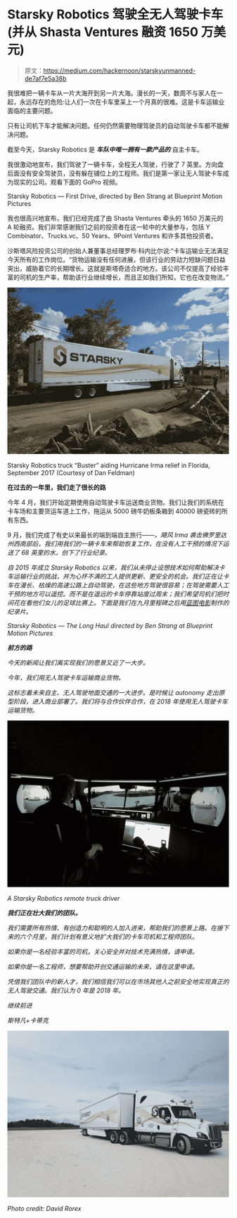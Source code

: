 # Starsky Robotics 驾驶全无人驾驶卡车(并从 Shasta Ventures 融资 1650 万美元)

> 原文：<https://medium.com/hackernoon/starskyunmanned-de7af7e5a38b>

我很难把一辆卡车从一片大海开到另一片大海。漫长的一天，数周不与家人在一起，永远存在的危险:让人们一次在卡车里呆上一个月真的很难。这是卡车运输业面临的主要问题。

只有让司机下车才能解决问题。任何仍然需要物理驾驶员的自动驾驶卡车都不能解决问题。

截至今天，Starsky Robotics 是 ***车队中唯一拥有一款产品的*** 自主卡车。

我很激动地宣布，我们驾驶了一辆卡车，全程无人驾驶，行驶了 7 英里。方向盘后面没有安全驾驶员，没有躲在铺位上的工程师。我们是第一家让无人驾驶卡车成为现实的公司。观看下面的 GoPro 视频。

Starsky Robotics — First Drive, directed by Ben Strang at Blueprint Motion Pictures

我也很高兴地宣布，我们已经完成了由 Shasta Ventures 牵头的 1650 万美元的 A 轮融资。我们非常感谢我们之前的投资者在这一轮中的大量参与，包括 Y Combinator、Trucks.vc、50 Years、9Point Ventures 和许多其他投资者。

沙斯塔风险投资公司的创始人兼董事总经理罗布·科内比尔说:“卡车运输业无法满足今天所有的工作岗位。“货物运输没有任何进展，但该行业的劳动力短缺问题日益突出，威胁着它的长期增长。这就是斯塔奇适合的地方。该公司不仅提高了经验丰富的司机的生产率，帮助该行业继续增长，而且正如我们所知，它也在改变物流。”

![](img/25c0e8360b15930919db8dda4595fd9f.png)

Starsky Robotics truck “Buster” aiding Hurricane Irma relief in Florida, September 2017 (Courtesy of Dan Feldman)

**在过去的一年里，我们走了很长的路**

今年 4 月，我们开始定期使用自动驾驶卡车运送商业货物。我们让我们的系统在卡车场和主要货运车道上工作，拖运从 5000 磅牛奶板条箱到 40000 磅瓷砖的所有东西。

9 月，我们完成了有史以来最长的端到端自主旅行——*。飓风 Irma 袭击佛罗里达州西南部后，我们用我们的一辆卡车来帮助恢复工作，在没有人工干预的情况下运送了 68 英里的水，创下了行业纪录。*

*自 2015 年成立 Starsky Robotics 以来，我们从未停止设想技术如何帮助解决卡车运输行业的挑战，并为心怀不满的工人提供更新、更安全的机会。我们正在让卡车在漫长、枯燥的高速公路上自动驾驶，在这些地方驾驶很容易；在驾驶需要人工干预的地方可以遥控。而不是在遥远的卡车停靠站度过周末；我们希望司机们把时间花在看他们女儿的足球比赛上。下面是我们在九月里程碑之后用[蓝图电影](http://www.blueprintmotionpictures.com/)制作的纪录片。*

*Starsky Robotics — The Long Haul directed by Ben Strang at Blueprint Motion Pictures*

***前方的路***

*今天的新闻让我们离实现我们的愿景又近了一大步。*

*今年，我们用无人驾驶卡车运输商业货物。*

*这标志着未来自主、无人驾驶地面交通的一大进步。是时候让 autonomy 走出原型阶段，进入商业部署了。我们将与合作伙伴合作，在 2018 年使用无人驾驶卡车运输货物。*

*![](img/438e68edd3ddcc80c70f5a5c72962f0d.png)*

*A Starsky Robotics remote truck driver*

***我们正在壮大我们的团队。***

*我们需要所有热情、有创造力和聪明的人加入进来，帮助我们的愿景上路。在接下来的六个月里，我们计划有意义地扩大我们的卡车司机和工程师团队。*

*如果你是一名经验丰富的司机，关心安全并对技术充满热情，请申请。*

*如果你是一名工程师，想要帮助开创交通运输的未来，请在这里申请。*

*凭借我们团队中的新人才，我们相信我们可以在市场其他人之前安全地实现真正的无人驾驶交通。我们认为 0 年是 2018 年。*

*继续前进*

*斯特凡+卡蒂克*

*![](img/aa7c4e130b7e6df6ef16495b149652be.png)*

*Photo credit: David Rorex*
